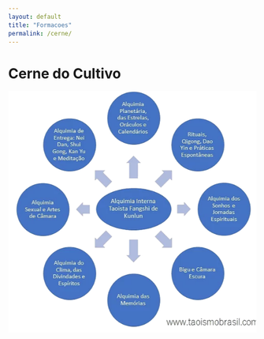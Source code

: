 ```yaml
---
layout: default
title: "Formacoes"
permalink: /cerne/
---
```

# Cerne do Cultivo

![formacoes](/assets/img/Cerne2.png)